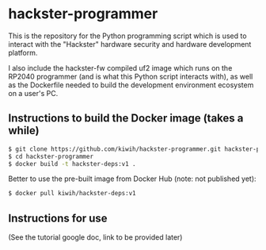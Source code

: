 # hackster-programmer

This is the repository for the Python programming script which is used to interact with the "Hackster" hardware security and hardware development platform. 

I also include the hackster-fw compiled uf2 image which runs on the RP2040 programmer (and is what this Python script interacts with), as well as the Dockerfile needed to build the development environment ecosystem on a user's PC.

## Instructions to build the Docker image (takes a while)

```bash
$ git clone https://github.com/kiwih/hackster-programmer.git hackster-programmer
$ cd hackster-programmer
$ docker build -t hackster-deps:v1 .
```

Better to use the pre-built image from Docker Hub (note: not published yet):

```bash
$ docker pull kiwih/hackster-deps:v1
```

## Instructions for use

(See the tutorial google doc, link to be provided later)